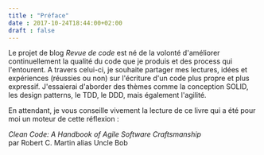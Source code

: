 ```yaml
---
title : "Préface"
date : 2017-10-24T18:44:00+02:00
draft : false
---
```


Le projet de blog *Revue de code* est né de la volonté d'améliorer continuellement la qualité du code que je produis et des process qui l'entourent.
A travers celui-ci, je souhaite partager mes lectures, idées et expériences (réussies ou non) sur l'écriture d'un code plus propre et plus expressif.
J'essaierai d'aborder des thèmes comme la conception SOLID, les design patterns, le TDD, le DDD, mais également l'agilité.  

En attendant, je vous conseille vivement la lecture de ce livre qui a été pour moi un moteur de cette réflexion :  

*Clean Code: A Handbook of Agile Software Craftsmanship*  
par Robert C. Martin alias Uncle Bob




